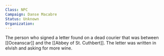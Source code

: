 ```yaml
---
Class: NPC
Campaign: Danse Macabre
Status: Unknown
Organization:
---
```

The person who signed a letter found on a dead courier that was between [[Oceanscar]] and the [[Abbey of St. Cuthbert]]. The letter was written in elvish and asking for more wine.